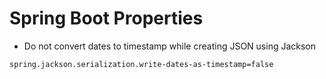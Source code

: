# Spring Boot Properties
* Do not convert dates to timestamp while creating JSON using Jackson
```
spring.jackson.serialization.write-dates-as-timestamp=false
```